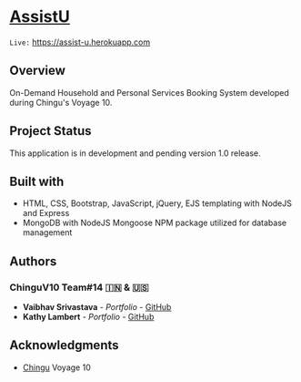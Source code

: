 # [AssistU](https://assist-u.herokuapp.com)
`Live:` https://assist-u.herokuapp.com

## Overview

On-Demand Household and Personal Services Booking System developed during Chingu's Voyage 10.

## Project Status

This application is in development and pending version 1.0 release.

## Built with

* HTML, CSS, Bootstrap, JavaScript, jQuery, EJS templating with NodeJS and Express
* MongoDB with NodeJS Mongoose NPM package utilized for database management

## Authors

### ChinguV10 Team#14 🇮🇳 & 🇺🇸

* **Vaibhav Srivastava** - *Portfolio* - [GitHub](https://github.com/vai1205)
* **Kathy Lambert** - *Portfolio* - [GitHub](https://github.com/CodeMeKathy)

## Acknowledgments

* [Chingu](https://chingu.io) Voyage 10
